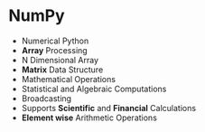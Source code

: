 # NumPy
- Numerical Python
- **Array** Processing
- N Dimensional Array
- **Matrix** Data Structure
- Mathematical Operations
- Statistical and Algebraic Computations
- Broadcasting
- Supports **Scientific** and **Financial** Calculations
- **Element wise** Arithmetic Operations
